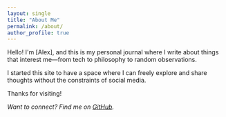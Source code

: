 ```yaml
---
layout: single
title: "About Me"
permalink: /about/
author_profile: true
---
```


Hello! I'm [Alex], and this is my personal journal where I write about things that interest me—from tech to philosophy to random observations.

I started this site to have a space where I can freely explore and share thoughts without the constraints of social media.

Thanks for visiting!

*Want to connect? Find me on [GitHub](https://github.com/avs-commits).*
